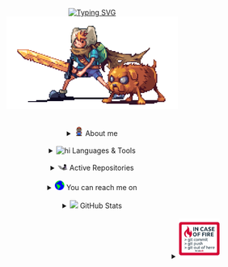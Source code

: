 <!-- Header -->
<div align='center'>
  
  [![Typing SVG](https://readme-typing-svg.herokuapp.com?font=Fira+Code&size=22&duration=4000&pause=500&color=676767&center=true&width=435&lines=Hello+There+%F0%9F%91%8B;I'm+Joel%2C+a+Tech+lover+%F0%9F%92%BB)](https://git.io/typing-svg)
  <br />
  <img src='./assets/adventureTime.gif' width='340' />
</div>

<br />

<!-- About me -->
<details align='center'>
  <summary>
    <img src='./assets/mario.gif' width='18px'>
    About me
  </summary>
  <samp>
  <br />
  <div align='left'>

   ```js
   const AcJoell = {
    name: 'Joel Acosta',
    code: ['JavaScript', 'Java', 'PHP', 'HTML', 'CSS'],
    technologies: {
      frontEnd: {
        js: ['React'],
        css: ['CSS', 'Bootstrap', 'Tailwind', 'DaisyUI']
      },
      databases: ['MongoDB','MySQL'],
      misc: ['firebase', 'vercel']
    },
    projects: [
      {name:'DIIART', tech:'MongoDB, Express, React, Node'},
      {name:'Portfolio', tech:'React'}
    ],
    occupation: 'Frontend Developer'
  }
   ```

  </div> 
  </samp>
</details>

<br />

<!-- Stack -->
<details align='center'>
  <summary>
    <img src='https://media.giphy.com/media/mGcNjsfWAjY5AEZNw6/giphy.gif' width='20px' alt='hi'>
    Languages & Tools
  </summary>
  <samp>
  <br />
  <div display='flex' gap='10px'>
    <img src='https://img.icons8.com/color/48/000000/javascript.png'/>
    <img src='https://img.icons8.com/color/48/000000/react-native.png'/>
    <img src='https://img.icons8.com/color/48/000000/php.png'/>
    <img src='https://img.icons8.com/color/48/000000/github.png'/>
    <img src='https://img.icons8.com/color/48/000000/npm.png'/>
    <img src='https://img.icons8.com/color/48/000000/css3.png'/>
    <img src='https://img.icons8.com/color/48/000000/bootstrap.png'/>
    <img src='https://img.icons8.com/color/48/000000/tailwindcss.png'/>
    <img src='https://img.icons8.com/color/48/000000/html-5.png'/>
    <img src='https://img.icons8.com/color/48/000000/visual-studio.png'/>
    <!--
    <img src='https://img.icons8.com/color/48/000000/typescript.png'/>
    <img src='https://img.icons8.com/color/48/000000/nodejs.png'/>
    <img src='https://img.icons8.com/color/48/000000/mongodb.png'/>
    <img src='https://img.icons8.com/color/48/000000/docker.png'/> 
    -->
  </div>
  </samp>
</details>

<br />

<!-- Active Repo -->
<details align='center'>
  <summary>
    <img src='./assets/typthing.gif' width='19px'>
    Active Repositories
  </summary>
  <samp>
  <br />
   <div display='flex'>
      <a href='https://github.com/AcJoell/startReact' align='left' widht='33%'>
        <img src='https://github-readme-stats.vercel.app/api/pin/?username=AcJoell&repo=startReact&theme=react' alt='startReact'>
      </a>
      <a href='https://github.com/No-Country/C6-04' align='center' widht='33%'>
        <img src='https://github-readme-stats.vercel.app/api/pin/?username=No-Country&repo=C6-04&theme=react' alt='C6-04'>
      </a>
      <a href='https://github.com/AcJoell/JS-projects' align='right' widht='33%'>
        <img src='https://github-readme-stats.vercel.app/api/pin/?username=AcJoell&repo=JS-projects&theme=react' alt='JSProjects'>
      </a>
   </div>
  </samp>
</details>

<br />

<!-- Contact -->
<details align='center'>
  <summary>
    <img src='./assets/earth.gif' width='19px'>
    You can reach me on
  </summary>
  <samp>
  <br />
  <a href='https://in.linkedin.com/in/acjoell'>
    <img alt='AcJoell | Linkedin' width='26px' src='./assets/linkedin.svg' />
  </a>
  <a href='https://twitter.com/acjoell'>
    <img alt='AcJoell | Twitter' width='28px' src='./assets/twitter.svg' />
  </a>
  <a href='https://www.instagram.com/acjoell'>
    <img alt='AcJoell | Instagram' width='26px' src='./assets/instagram.svg' />
  </a>
  <a href='mailto:joelac04@hotmail.com'>
    <img alt='AcJoell | Gmail' width='28px' src='./assets/gmail.svg' />
  </a>
  </samp>
</details>

<br />

<!-- Stats -->
<details align='center'>
  <summary>
    <img src='https://user-images.githubusercontent.com/5679180/79618120-0daffb80-80be-11ea-819e-d2b0fa904d07.gif' width='19px'>
    GitHub Stats
  </summary>
  <samp>
    <br />
    <img src='https://activity-graph.herokuapp.com/graph?username=acjoell&theme=react-dark&bg_color=20232a&hide_border=true' width='60%'/>
    <br />
    <img src='https://github-readme-stats.vercel.app/api?username=acjoell&layout=compact&theme=react&hide_border=true&hide=contribs,issues' widht='75%'/>
    <br />
    <img src='https://github-readme-stats.vercel.app/api/top-langs/?username=AcJoell&layout=compact&theme=react&hide_border=true' widht='70%'/>
  </samp>
</details>

<br />

<!-- Alert -->
<details align='right'>
  <summary>
      <img width='80px' src='./assets/alert.gif' />
  </summary>
  <samp>
    “ Anything you don't learn is indistinguishable from magic. ”</code><strong> - Kyle S. </strong>
  </samp>
</details>
